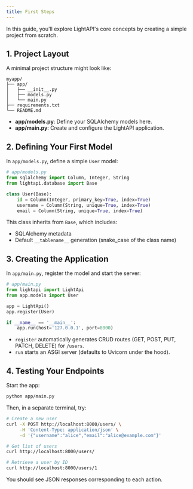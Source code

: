 ```yaml
---
title: First Steps
---
```


In this guide, you'll explore LightAPI's core concepts by creating a simple project from scratch.

## 1. Project Layout

A minimal project structure might look like:

```
myapp/
├── app/
│   ├── __init__.py
│   ├── models.py
│   └── main.py
├── requirements.txt
└── README.md
```

- **app/models.py**: Define your SQLAlchemy models here.
- **app/main.py**: Create and configure the LightAPI application.

## 2. Defining Your First Model

In `app/models.py`, define a simple `User` model:

```python
# app/models.py
from sqlalchemy import Column, Integer, String
from lightapi.database import Base

class User(Base):
    id = Column(Integer, primary_key=True, index=True)
    username = Column(String, unique=True, index=True)
    email = Column(String, unique=True, index=True)
```

This class inherits from `Base`, which includes:

- SQLAlchemy metadata
- Default `__tablename__` generation (snake_case of the class name)

## 3. Creating the Application

In `app/main.py`, register the model and start the server:

```python
# app/main.py
from lightapi import LightApi
from app.models import User

app = LightApi()
app.register(User)

if __name__ == '__main__':
    app.run(host='127.0.0.1', port=8000)
```

- `register` automatically generates CRUD routes (GET, POST, PUT, PATCH, DELETE) for `/users`.
- `run` starts an ASGI server (defaults to Uvicorn under the hood).

## 4. Testing Your Endpoints

Start the app:

```bash
python app/main.py
```

Then, in a separate terminal, try:

```bash
# Create a new user
curl -X POST http://localhost:8000/users/ \
     -H 'Content-Type: application/json' \
     -d '{"username":"alice","email":"alice@example.com"}'

# Get list of users
curl http://localhost:8000/users/

# Retrieve a user by ID
curl http://localhost:8000/users/1
```

You should see JSON responses corresponding to each action.
